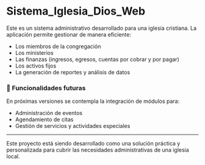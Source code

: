 # Sistema_Iglesia_Dios_Web

Este es un sistema administrativo desarrollado para una iglesia cristiana. La aplicación permite gestionar de manera eficiente:

- Los miembros de la congregación  
- Los ministerios  
- Las finanzas (ingresos, egresos, cuentas por cobrar y por pagar)  
- Los activos fijos  
- La generación de reportes y análisis de datos

### 🔄 Funcionalidades futuras
En próximas versiones se contempla la integración de módulos para:

- Administración de eventos
- Agendamiento de citas
- Gestión de servicios y actividades especiales

---

Este proyecto está siendo desarrollado como una solución práctica y personalizada para cubrir las necesidades administrativas de una iglesia local.
